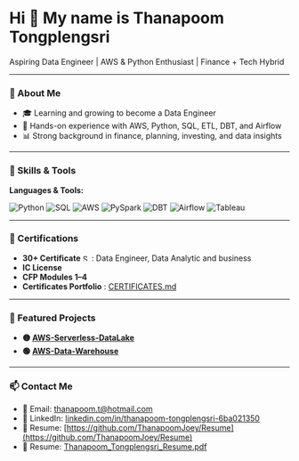 <h1>Hi 👋 My name is Thanapoom Tongplengsri </h1>
<p>Aspiring Data Engineer | AWS & Python Enthusiast | Finance + Tech Hybrid</p>

---

### 🚀 About Me
- 🎓 Learning and growing to become a Data Engineer
- 🔧 Hands-on experience with AWS, Python, SQL, ETL, DBT, and Airflow
- 📊 Strong background in finance, planning, investing, and data insights

---

### 🧰 Skills & Tools
**Languages & Tools:**  

![Python](https://img.shields.io/badge/-Python-3776AB?style=flat&logo=python&logoColor=white) ![SQL](https://img.shields.io/badge/-SQL-003B57?style=flat&logo=postgresql&logoColor=white) ![AWS](https://img.shields.io/badge/-AWS-232F3E?style=flat&logo=amazon-aws&logoColor=white) ![PySpark](https://img.shields.io/badge/-PySpark-FDEE21?style=flat&logo=apachespark&logoColor=black) ![DBT](https://img.shields.io/badge/-DBT-FF694B?style=flat&logo=dbt&logoColor=white) ![Airflow](https://img.shields.io/badge/-Airflow-017CEE?style=flat&logo=apacheairflow&logoColor=white) ![Tableau](https://img.shields.io/badge/-Tableau-E97627?style=flat&logo=tableau&logoColor=white)

---

### 📜 Certifications
- **30+ Certificate** <img src="https://cdn.brandfetch.io/id3A_8cTnx/w/404/h/64/theme/dark/logo.png?c=1dxbfHSJFAPEGdCLU4o5B" height="12" alt="SQL" /> : Data Engineer, Data Analytic and business
- **IC License**
- **CFP Modules 1–4**
- **Certificates Portfolio** : [CERTIFICATES.md](https://github.com/ThanapoomJoey/Resume/blob/26782f021d0d4c122ed534915e88219d574ea54a/CERTIFICATES.md)

---

### 📂 Featured Projects
- **🟡 [AWS-Serverless-DataLake](https://github.com/ThanapoomJoey/AWS-Serverless-DataLake)** 
- **🟢 [AWS-Data-Warehouse](https://github.com/ThanapoomJoey/AWS-Data-Warehouse)**

---

### 📫 Contact Me
- 📧 Email: thanapoom.t@hotmail.com  
- 💼 LinkedIn: [linkedin.com/in/thanapoom-tongplengsri-6ba021350](https://www.linkedin.com/in/thanapoom-tongplengsri-6ba021350)
- 📄 Resume: [https://github.com/ThanapoomJoey/Resume](https://github.com/ThanapoomJoey/Resume)
- 📄 Resume: [Thanapoom_Tongplengsri_Resume.pdf](https://github.com/ThanapoomJoey/Resume/blob/main/Thanapoom_Tongplengsri_Resume.pdf)
